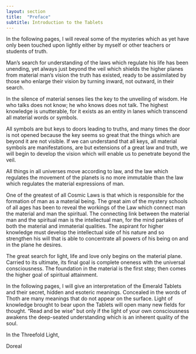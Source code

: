 ```yaml
---
layout: section
title:  "Preface"
subtitle: Introduction to the Tablets
---
```


In the following pages, I will reveal some of the mysteries which as yet have only been touched upon lightly either by myself or other teachers or students of truth.

Man’s search for understanding of the laws which regulate his life has been unending, yet always just beyond the veil which shields the higher planes from material man’s vision the truth has existed, ready to be assimilated by those who enlarge their vision by turning inward, not outward, in their search.

In the silence of material senses lies the key to the unveiling of wisdom. He who talks does not know; he who knows does not talk. The highest knowledge is unutterable, for it exists as an entity in lanes which transcend all material words or symbols.

All symbols are but keys to doors leading to truths, and many times the door is not opened because the key seems so great that the things which are beyond it are not visible. If we can understand that all keys, all material symbols are manifestations, are but extensions of a great law and truth, we will begin to develop the vision which will enable us to penetrate beyond the veil.

All things in all universes move according to law, and the law which regulates the movement of the planets is no more immutable than the law which regulates the material expressions of man.

One of the greatest of all Cosmic Laws is that which is responsible for the formation of man as a material being. The great aim of the mystery schools of all ages has been to reveal the workings of the Law which connect man the material and man the spiritual. The connecting link between the material man and the spiritual man is the intellectual man, for the mind partakes of both the material and immaterial qualities. The aspirant for higher knowledge must develop the intellectual side of his nature and so strengthen his will that is able to concentrate all powers of his being on and in the plane he desires.

The great search for light, life and love only begins on the material plane. Carried to its ultimate, its final goal is complete oneness with the universal consciousness. The foundation in the material is the first step; then comes the higher goal of spiritual attainment.

In the following pages, I will give an interpretation of the Emerald Tablets and their secret, hidden and esoteric meanings. Concealed in the words of Thoth are many meanings that do not appear on the surface. Light of knowledge brought to bear upon the Tablets will open many new fields for thought. “Read and be wise” but only if the light of your own consciousness awakens the deep-seated understanding which is an inherent quality of the soul.

In the Threefold Light,

Doreal





